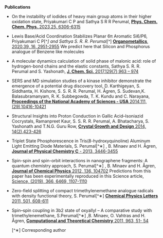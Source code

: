 ﻿---
# Feel free to add content and custom Front Matter to this file.
# To modify the layout, see https://jekyllrb.com/docs/themes/#overriding-theme-defaults

layout: home
---

 **Publications**

-  On the instability of iodides of heavy main group atoms in their higher oxidation state,
   Priyakumari C P and Sathya S R R  Perumal,
   [**Phys. Chem. Chem. Phys.**,2023,25, 6306-6315](https://doi.org/10.1039/D3CP00014A)

-  Lewis Base/Acid Coordination Stabilizes Planar 6π Aromatic Si6/P6,
   Priyakumari C P[^*] and Sathya S. R. R. Perumal[^*]
   [**Organometallics**, 2020,39, 16, 2951-2955](https://doi.org/10.1021/acs.organomet.0c00449)
   We predict here that Silicon and Phosphorus analogue of Benzene like molecules

-  A molecular dynamics calculation of solid phase of malonic acid: role of
   hydrogen-bond chains and the elastic constants,
   Sathya S. R. R. Perumal and S. Yashonath,
   [**J. Chem. Sci.** 2017,129(7),963 – 974](https://doi.org/10.1007/s12039-017-1310-6)

-  SERS and MD simulation studies of a kinase inhibitor demonstrate the emergence
   of a potential drug discovery tool,
   D. Karthigeyan, S. Siddhanta, H. Kishore, S. S. R. R. Perumal, H. Ågren,
   S. Sudevan,K. Balasubramanyam, R. K. Subbegowda, T. K. Kundu and C. Narayana,
   [**Proceedings of the National Academy of Sciences - USA** 2014,111,(29),10416-10421](https://doi.org/10.1073/pnas.1402695111)

-  Structural Insights into Proton Conduction in Gallic Acid–Isoniazid Cocrystals, Ramanpreet Kaur,
   S. S. R. R. Perumal, A. Bhatacharya, S. Yashonath and T.N.G. Guru Row,
   [**Crystal Growth and Design** 2014, 14(2),423-426](https://doi.org/10.1021/cg4018807)

-  Triplet State Phosphorescence in Tris(8-hydroxyquinoline) Aluminum Light Emitting
   Diode Materials,
   S. Perumal[^∗] , B. Minaev and H. Ågren,
   [**Journal of Physical Chemistry C** - 2013, 3446-3455](https://doi.org/10.1021/jp309982u)

-  Spin-spin and spin-orbit interactions in nanographene fragments: A quantum chemistry approach,
   S. Perumal[^∗] , B. Minaev and H. Ågren,
   [**Journal of Chemical Physics** 2012, 136, 104702](https://doi.org/10.1063/1.3687002)
   Predictions from this paper has been experimentally reproduced in this Science article,
   [Science, (2019), 366, 6469, 1107-1110](https://doi.org/10.1126/science.aay7203)

-  Zero-field splitting of compact trimethylenemethane analogue radicals with
   density functional theory,
   S. Perumal[^∗]
   [**Chemical Physics Letters** 2011, 501, 608-611](https://doi.org/10.1016/j.cplett.2010.11.068)

-  Spin–spin coupling in 3b2 state of oxyallyl – A comparative study with trimethylenemethane,
   S.Perumal[^∗] ,B. Minaev, O. Vahtras and H. Ågren,
   [**Computational and Theoretical Chemistry** 2011, 963, 51- 54](https://doi.org/10.1016/j.comptc.2010.09.006)

   [^∗] Corresponding author


